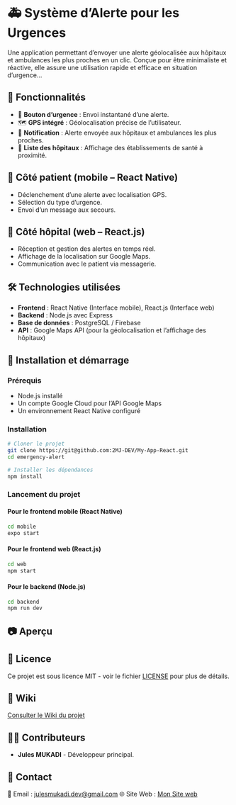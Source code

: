 # 🚑 Système d’Alerte pour les Urgences

Une application permettant d’envoyer une alerte géolocalisée aux hôpitaux et ambulances les plus proches en un clic. 
Conçue pour être minimaliste et réactive, elle assure une utilisation rapide et efficace en situation d’urgence...

## 📌 Fonctionnalités
- 📍 **Bouton d’urgence** : Envoi instantané d’une alerte.
- 🗺️ **GPS intégré** : Géolocalisation précise de l’utilisateur.
- 🔔 **Notification** : Alerte envoyée aux hôpitaux et ambulances les plus proches.
- 🏥 **Liste des hôpitaux** : Affichage des établissements de santé à proximité.

## 📱 Côté patient (mobile – React Native)  
- Déclenchement d’une alerte avec localisation GPS.  
- Sélection du type d’urgence.  
- Envoi d’un message aux secours.  

## 🏥 Côté hôpital (web – React.js)  
- Réception et gestion des alertes en temps réel.  
- Affichage de la localisation sur Google Maps.  
- Communication avec le patient via messagerie.

## 🛠️ Technologies utilisées
- **Frontend** : React Native (Interface mobile), React.js (Interface web)
- **Backend** : Node.js avec Express
- **Base de données** : PostgreSQL / Firebase
- **API** : Google Maps API (pour la géolocalisation et l’affichage des hôpitaux)

## 🚀 Installation et démarrage
### Prérequis
- Node.js installé
- Un compte Google Cloud pour l’API Google Maps
- Un environnement React Native configuré

### Installation
```bash
# Cloner le projet
git clone https://git@github.com:2MJ-DEV/My-App-React.git
cd emergency-alert

# Installer les dépendances
npm install
```

### Lancement du projet
#### Pour le frontend mobile (React Native)
```bash
cd mobile
expo start
```

#### Pour le frontend web (React.js)
```bash
cd web
npm start
```

#### Pour le backend (Node.js)
```bash
cd backend
npm run dev
```

## 📷 Aperçu


## 📜 Licence
Ce projet est sous licence MIT - voir le fichier [LICENSE](LICENSE) pour plus de détails.

## 📖 Wiki
 [Consulter le Wiki du projet](https://github.com/2MJ-DEV/Academic-project/wiki)

## 👨‍💻 Contributeurs
- **Jules MUKADI** - Développeur principal.

## 📩 Contact
📧 Email : julesmukadi.dev@gmail.com
🌐 Site Web : [Mon Site web](https://julesmukadi.me)
